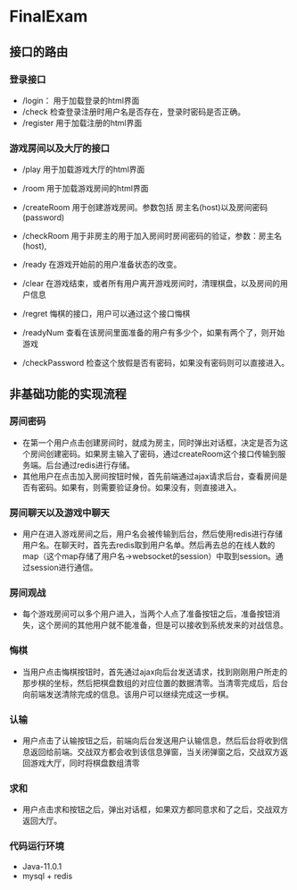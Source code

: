 # FinalExam
## 接口的路由
### 登录接口
- /login： 用于加载登录的html界面
- /check    检查登录注册时用户名是否存在，登录时密码是否正确。
- /register 用于加载注册的html界面

### 游戏房间以及大厅的接口

- /play 用于加载游戏大厅的html界面
- /room 用于加载游戏房间的html界面
- /createRoom 用于创建游戏房间。参数包括 房主名(host)以及房间密码(password)
- /checkRoom 用于非房主的用于加入房间时房间密码的验证，参数：房主名(host),
- /ready 在游戏开始前的用户准备状态的改变。
- /clear 在游戏结束，或者所有用户离开游戏房间时，清理棋盘，以及房间的用户信息
- /regret 悔棋的接口，用户可以通过这个接口悔棋

- /readyNum 查看在该房间里面准备的用户有多少个，如果有两个了，则开始游戏

- /checkPassword 检查这个放假是否有密码，如果没有密码则可以直接进入。

## 非基础功能的实现流程
### 房间密码
- 在第一个用户点击创建房间时，就成为房主，同时弹出对话框，决定是否为这个房间创建密码。如果房主输入了密码，通过createRoom这个接口传输到服务端。后台通过redis进行存储。
- 其他用户在点击加入房间按钮时候，首先前端通过ajax请求后台，查看房间是否有密码。如果有，则需要验证身份。如果没有，则直接进入。

### 房间聊天以及游戏中聊天
- 用户在进入游戏房间之后，用户名会被传输到后台，然后使用redis进行存储用户名。在聊天时，首先去redis取到用户名单。然后再去总的在线人数的map（这个map存储了用户名->websocket的session）中取到session。通过session进行通信。

### 房间观战
- 每个游戏房间可以多个用户进入，当两个人点了准备按钮之后，准备按钮消失，这个房间的其他用户就不能准备，但是可以接收到系统发来的对战信息。

### 悔棋
- 当用户点击悔棋按钮时，首先通过ajax向后台发送请求，找到刚刚用户所走的那步棋的坐标，然后把棋盘数组的对应位置的数据清零。当清零完成后，后台向前端发送清除完成的信息。该用户可以继续完成这一步棋。

### 认输
- 用户点击了认输按钮之后，前端向后台发送用户认输信息，然后后台将收到信息返回给前端。交战双方都会收到该信息弹窗，当关闭弹窗之后，交战双方返回游戏大厅，同时将棋盘数组清零

### 求和
- 用户点击求和按钮之后，弹出对话框，如果双方都同意求和了之后，交战双方返回大厅。

### 代码运行环境
- Java-11.0.1
- mysql + redis
